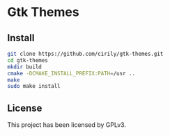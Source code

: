 # Gtk Themes

## Install

```bash
git clone https://github.com/cirily/gtk-themes.git 
cd gtk-themes
mkdir build
cmake -DCMAKE_INSTALL_PREFIX:PATH=/usr ..
make
sudo make install
```

## License

This project has been licensed by GPLv3.

